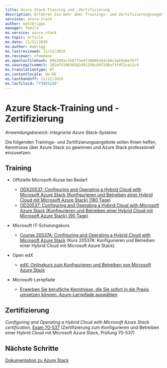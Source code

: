 ```yaml
---
title: Azure Stack-Training und -Zertifizierung
description: Erfahren Sie mehr über Trainings- und Zertifizierungsangebote zu Azure Stack
services: azure-stack
author: mattbriggs
manager: femila
ms.service: azure-stack
ms.topic: article
ms.date: 11/11/2019
ms.author: mabrigg
ms.lastreviewed: 11/11/2019
ms.reviewer: efemmano
ms.openlocfilehash: 89b200acfe87f5e4f30896104cb8c3eb5ebef67f
ms.sourcegitcommit: 102ef41963b5d2d91336c84f2d6af3fdf2ce11c4
ms.translationtype: HT
ms.contentlocale: de-DE
ms.lasthandoff: 11/12/2019
ms.locfileid: "73955236"
---
```

# <a name="azure-stack-training-and-certification"></a>Azure Stack-Training und -Zertifizierung

*Anwendungsbereich: Integrierte Azure Stack-Systeme*

Die folgenden Trainings- und Zertifizierungsangebote sollen Ihnen helfen, Kenntnisse über Azure Stack zu gewinnen und Azure Stack professionell einzusetzen.

## <a name="training"></a>Training

- Offizielle Microsoft-Kurse bei Bedarf
   - [ODX20537: Configuring and Operating a Hybrid Cloud with Microsoft Azure Stack (Konfigurieren und Betreiben einer Hybrid Cloud mit Microsoft Azure Stack) (180 Tage)](https://www.microsoft.com/en-us/learning/course.aspx?cid=ODX20537)
   - [OD20537: Configuring and Operating a Hybrid Cloud with Microsoft Azure Stack (Konfigurieren und Betreiben einer Hybrid Cloud mit Microsoft Azure Stack) (90 Tage)](https://www.microsoft.com/en-us/learning/course.aspx?cid=OD20537)

- Microsoft IT-Schulungskurs
   - [Course 20537A: Configuring and Operating a Hybrid Cloud with Microsoft Azure Stack](https://aka.ms/azsmoc) (Kurs 20537A: Konfigurieren und Betreiben einer Hybrid Cloud mit Microsoft Azure Stack)

- Open edX
   - [edX: Onlinekurs zum Konfigurieren und Betreiben von Microsoft Azure Stack](https://aka.ms/AzureStackMOOC)
   
- Microsoft-Lernpfade
   - [Erwerben Sie berufliche Kenntnisse, die Sie sofort in die Praxis umsetzen können. Azure-Lernpfade auswählen](https://azure.microsoft.com/training/learning-paths/)

## <a name="certification"></a>Zertifizierung

*Configuring and Operating a Hybrid Cloud with Microsoft Azure Stack certification*, [Exam 70-537](https://www.microsoft.com/learning/exam-70-537.aspx) (Zertifizierung zum Konfigurieren und Betreiben einer Hybrid Cloud mit Microsoft Azure Stack, Prüfung 70-537)

## <a name="next-steps"></a>Nächste Schritte

[Dokumentation zu Azure Stack](/azure-stack/operator)
